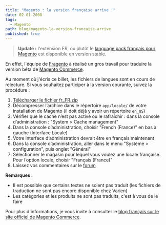```yaml
---
title: "Magento : la version française arrive !"
date: 02-01-2008
tags:
  - Magento
path: blog/magento-la-version-francaise-arrive
published: true
---
```

> **Update :** l'extension FR, ou plutôt le [language pack français pour Magento](http://www.magentocommerce.com/extension/414/magento-community-modules--french-france-language-pack) est disponible en version stable.

En effet, l'équipe de [Fragento](http://fragento.org/) à réalisé un gros travail pour traduire la version béta de [Magento Commerce](/tags/magento).
<!-- excerpt -->
Au moment où j'écris ce billet, les fichiers de langues sont en cours de relecture. Si vous souhaitez participer à la version courante, suivez la procédure :

1. [Télécharger le fichier fr_FR.zip](http://www.magentocommerce.com/?ACT=25&fid=24&aid=398_uCqm2xkntLWb5FQK6woN&board_id=1)
2. Décompresser l’archive dans le répertoire `app/locale/` de votre installation de Magento (il doit déjà y avoir un répertoire `en_US`)
3. Vérifier que le cache n’est pas activé ou le rafraîchir : dans la console d’administration : "System > Cache management"
4. Dans la console d’administration, choisir "French (France)" en bas à gauche (Interface Locale)
5. Votre interface d’administration devrait être en français maintenant
6. Dans la console d’administration, aller dans le menu "Système > configuration", puis onglet "Général"
7. Sélectionner le magasin pour lequel vous voulez une locale française. Pour l’option locale, choisir "Français (France)"
8. Laissez vos commentaires sur le [forum](http://www.magentocommerce.com/boards/viewthread/2200/)

**Remarques :**

* Il est possible que certains textes ne soient pas traduit (les fichiers de traduction ne sont pas encore disponible chez Varien)
* Les catégories et les produits ne sont pas traduits, c'est à vous de le faire

Pour plus d'informations, je vous invite à consulter le [blog français sur le site officiel de Magento Commerce](http://www.magentocommerce.com/fr/comments/traduction-et-installation-de-magento-en-francais-on-y-arrive).
